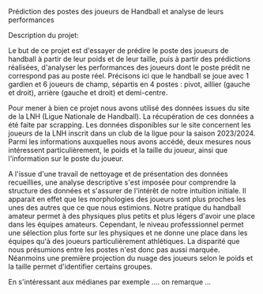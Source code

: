 Prédiction des postes des joueurs de Handball et analyse de leurs performances

Description du projet:

Le but de ce projet est d'essayer de prédire le poste des joueurs de handball à partir de leur poids et de leur taille, puis à partir des prédictions réalisées, d'analyser les performances des joueurs dont le poste prédit ne correspond pas au poste réel.
Précisons ici que le handball se joue avec 1 gardien et 6 joueurs de champ, sépartis en 4 postes : pivot, aillier (gauche et droit), arrière (gauche et droit) et demi-centre.

Pour mener à bien ce projet nous avons utilisé des données issues du site de la LNH (Ligue Nationale de Handball). La récupération de ces données a été faite par scrapping. 
Les données disponibles sur le site concernent les joueurs de la LNH inscrit dans un club de la ligue pour la saison 2023/2024. 
Parmi les informations auxquelles nous avons accédé, deux mesures nous intéressent particulièrement, le poids et la taille du joueur, ainsi que l'information sur le poste du joueur.

A l'issue d'une travail de nettoyage et de présentation des données recueillies, une analyse descriptive s'est imposée pour comprendre la structure des données et s'assurer de l'intérêt de notre intuition initiale. 
Il apparait en effet que les morphologies des joueurs sont plus proches les unes des autres que ce que nous estimions. Notre pratique du handball amateur permet à des physiques plus petits et plus légers d'avoir une place dans les équipes amateurs. Cependant, le niveau professsionnel permet une sélection plus forte sur les physiques et ne donne une place dans les équipes qu'à des joueurs particulièrement athlétiques.
La disparité que nous présumions entre les postes n'est donc pas aussi marquée. Néanmoins une première projection du nuage des joueurs selon le poids et la taille permet d'identifier certains groupes.

En s'intéressant aux médianes par exemple .... on remarque ...





